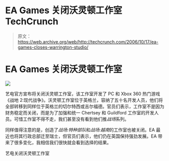 # EA Games 关闭沃灵顿工作室 TechCrunch

> 原文：<https://web.archive.org/web/http://techcrunch.com/2006/10/17/ea-games-closes-warrington-studio/>

# EA Games 关闭沃灵顿工作室

![](img/675f9a1ba0499e30fae71bbf637c0fdd.png)

艺电官方宣布将关闭沃灵顿工作室，该工作室开发了 PC 和 Xbox 360 热门游戏《战地 2:现代战争》。沃灵顿工作室位于英格兰，容纳了五十名开发人员，他们将全部转移到同样位于英格兰的切尔特西或吉尔福德。官员们表示，工作室不是因为财务稳定而关闭，而是为了加强和统一 Chertsey 和 Guildford 工作室的开发人员。可惜工作室不得不走，我们甚至没有看到他们推*战场*系列。

同样值得注意的是，创造了*战场:特种部队*和*战场:越南*的工作室也被关闭。EA 最近也将其行政总部迁至瑞士，但官员们表示，他们仍在英国保持强劲发展。EA 带来了很多变化，我相信我们很快就会看到选择的结果。

艺电关闭沃灵顿工作室